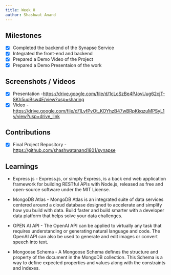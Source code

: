 ```yaml
---
title: Week 8
author: Shashwat Anand
---
```


## Milestones
- [x] Completed the backend of the Synapse Service
- [x] Integrated the front-end and backend
- [x] Prepared a Demo Video of the Project
- [x] Prepared a Demo Presentaion of the work

## Screenshots / Videos 
- [x] Presentation -https://drive.google.com/file/d/1cLcSzBe4PJovUug62cjT-8Kh5uoBsw4E/view?usp=sharing
- [x] Video - https://drive.google.com/file/d/1LyfPvOt_KOYhzB47wBRpKkqzuMPSyL1v/view?usp=drive_link

## Contributions
- [x] Final Project Repository - https://github.com/shashwatanand1801/synapse

## Learnings
- Express js - Express.js, or simply Express, is a back end web application framework for building RESTful APIs with Node.js, released as free and open-source software under the MIT License.

- MongoDB Atlas - MongoDB Atlas is an integrated suite of data services centered around a cloud database designed to accelerate and simplify how you build with data. Build faster and build smarter with a developer data platform that helps solve your data challenges.

- OPEN AI API - The OpenAI API can be applied to virtually any task that requires understanding or generating natural language and code. The OpenAI API can also be used to generate and edit images or convert speech into text.

- Mongoose Schema - A Mongoose Schema defines the structure and property of the document in the MongoDB collection. This Schema is a way to define expected properties and values along with the constraints and indexes.